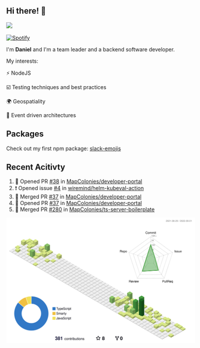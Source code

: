 ## Hi there! 👋

<p>
  <img src="https://github-readme-stats.vercel.app/api?username=syncush&theme=tokyonight">
</p>

[![Spotify](https://novatorem-rust.vercel.app/api/spotify)](https://open.spotify.com/user/syncush)

I'm **Daniel** and I'm a team leader and a backend software developer.

My interests:

⚡ NodeJS

☑️ Testing techniques and best practices

🌍 Geospatiality

🧠 Event driven architectures

## Packages
Check out my first npm package: [slack-emojis](https://www.npmjs.com/package/slack-emojis)

## Recent Acitivty
<!--START_SECTION:activity-->
1. 💪 Opened PR [#38](https://github.com/MapColonies/developer-portal/pull/38) in [MapColonies/developer-portal](https://github.com/MapColonies/developer-portal)
2. ❗️ Opened issue [#4](https://github.com/wiremind/helm-kubeval-action/issues/4) in [wiremind/helm-kubeval-action](https://github.com/wiremind/helm-kubeval-action)
3. 🎉 Merged PR [#37](https://github.com/MapColonies/developer-portal/pull/37) in [MapColonies/developer-portal](https://github.com/MapColonies/developer-portal)
4. 💪 Opened PR [#37](https://github.com/MapColonies/developer-portal/pull/37) in [MapColonies/developer-portal](https://github.com/MapColonies/developer-portal)
5. 🎉 Merged PR [#280](https://github.com/MapColonies/ts-server-boilerplate/pull/280) in [MapColonies/ts-server-boilerplate](https://github.com/MapColonies/ts-server-boilerplate)
<!--END_SECTION:activity-->

![contrib](./profile-3d-contrib/profile-green-animate.svg)
